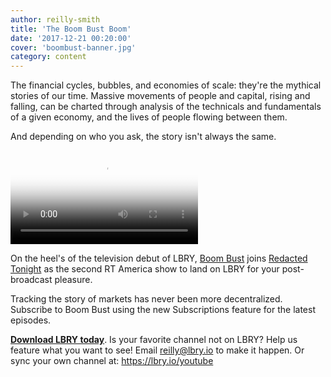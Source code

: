 ```yaml
---
author: reilly-smith
title: 'The Boom Bust Boom'
date: '2017-12-21 00:20:00'
cover: 'boombust-banner.jpg'
category: content
---
```


The financial cycles, bubbles, and economies of scale: they're the mythical stories of our time. Massive movements of people and capital, rising and falling, can be charted through analysis of the technicals and fundamentals of a given economy, and the lives of people flowing between them.

And depending on who you ask, the story isn't always the same.

<video controls poster="https://berk.ninja/thumbnails/Hnj6AQvbSls" src="https://spee.ch/8de45bc0aaa44da550b37c1e593c6fb69c34461e/disrupting-media-platforms.mp4"/></video>

On the heel's of the television debut of LBRY, [Boom Bust](https://open.lbry.io/%40BoomBust) joins [Redacted Tonight](https://open.lbry.io/%40RedactedTonight) as the second RT America show to land on LBRY for your post-broadcast pleasure.

Tracking the story of markets has never been more decentralized. Subscribe to Boom Bust using the new Subscriptions feature for the latest episodes.

[**Download LBRY today**](https://lbry.io/get). Is your favorite channel not on LBRY? Help us feature what you want to see! Email [reilly@lbry.io](mailto:reilly@lbry.io) to make it happen. Or sync your own channel at: https://lbry.io/youtube
